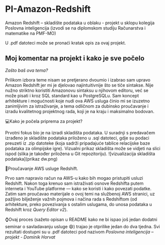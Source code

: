 # PI-Amazon-Redshift
Amazon Redshift – skladište podataka u oblaku - projekt u sklopu kolegija Poslovna inteligencija (izvodi se na diplomskom studiju Računarstva i matematike na PMF-MO)

U .pdf datoteci može se pronaći kratak opis za ovaj projekt.

## Moj komentar na projekt i kako je sve počelo
*Zašto baš ova tema?*

Prilikom izbora teme nisam se pretjerano dvoumio i izabrao sam upravo Amazon Redshift jer mi je djelovao najintuitivnije što se tiče sintakse. Nije nužno striktno koristiti Amazonovu sintaksu u njihovom editoru, već se može pisati i kroz SQL standard kao u PostgreSQLu. Sam koncept arhitekture i mogućnosti koje nudi ova AWS usluga činio mi se izuzetno zanimljivim za istraživanje, a tema odličnom za dubinsko proučavanje i izradu kvalitetnog projektnog rada, koji je na kraju i maksimalno bodovan.

💻Kako je počela priprema za projekt?

Prvotni fokus bio je na izradi skladišta podataka. U suradnji s predavačem izrađeno je skladište podataka priloženo u .sql datoteci, gdje su podaci preuzeti iz .zip datoteke (koja sadrži pripadajuće tablice relacijske baze podataka za olimpijske igre). Vizualni prikaz skladišta može se vidjeti na slici ispod (slika je također priložena u Git repozitoriju).
![vizualizacija skladišta podataka](prikaz dw.png)


📖Proučavanje AWS usluge Redshift.

Prvo sam napravio račun na AWS-u kako bih mogao pristupiti usluzi Redshift. Nakon toga krenuo sam istraživati osnove Redshifta putem interneta i YouTube platforme — kako se koristi i kako povezati podatke. Zatim sam proučavao materijale o ovoj temi na službenoj AWS stranici, uz pažljivo bilježenje važnih pojmova i načina rada s Redshiftom (od arhitekture, preko povezivanja s ostalim uslugama, do unosa podataka u Redshift kroz *Query Editor v2*).

⌚Ovaj proces (sažeto opisan u README kako ne bi ispao još jedan dodatni seminar o savladavanju usluge 😄) trajao je otprilike jedan do dva tjedna. Svi rezultati dostupni su u .pdf datoteci pod nazivom *Poslovna inteligencija – projekt - Dominik Horvat*


